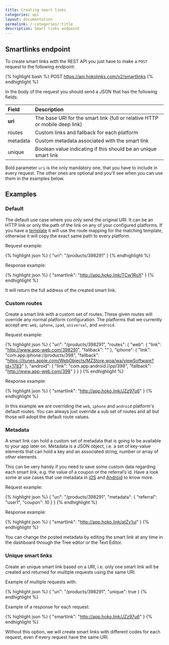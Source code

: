 ```yaml
---
title: Creating smart links
categories: api
layout: documentation
permalink: /:categories/:title
description: Smart links endpoint
---
```


## Smartlinks endpoint

To create smart links with the REST API you just have to make a `POST` request to the following
endpoint:

{% highlight bash %}
POST https://api.hokolinks.com/v2/smartlinks
{% endhighlight %}

In the body of the request you should send a JSON that has the following fields:

| Field     | Description                                                                          |
|:----------|:-------------------------------------------------------------------------------------|
| **uri**   | The base URI for the smart link (full or relative HTTP or mobile deep link)          |
| routes    | Custom links and fallback for each platform                                          |
| metadata  | Custom metadata associated with the smart link                                       |
| unique    | Boolean value indicating if this should be an unique smart link                      |

Bold parameter `uri` is the only mandatory one, that you have to include in every request. The
other ones are optional and you'll see when you can use them in the examples below.

## Examples

### Default

The default use case where you only send the original URI. It can be an HTTP link or only the path
of the link on any of your configured platforms. If you have a
[template](http://support.hokolinks.com/what-is-a-template/) it will use the route mapping for the
matching template, otherwise it will copy the exact same path to every platform.

Request example:

{% highlight json %}
{
  "uri": "/products/398291"
}
{% endhighlight %}

Response example:

{% highlight json %}
{
  "smartlink": "http://app.hoko.link/TCw1RoX"
}
{% endhighlight %}

It will return the full address of the created smart link.

### Custom routes

Create a smart link with a custom set of routes. These given routes will override
any normal platform configuration. The platforms that we currently accept are:
`web`, `iphone`, `ipad`, `universal`, and `android`.

Request example:

{% highlight json %}
{
  "uri": "/products/398291",
  "routes": {
    "web": {
      "link": "http://www.app-web.com/398291",
      "fallback": ""
    },
    "iphone": {
      "link": "com.app.iphone://products/398",
      "fallback": "https://itunes.apple.com/WebObjects/MZStore.woa/wa/viewSoftware?id=1783"
    },
    "android": {
      "link": "com.app.android://pp/398",
      "fallback": "http://www.app-web.com/398"
    }
  }
}
{% endhighlight %}

Response example:

{% highlight json %}
{
  "smartlink": "http://app.hoko.link/JZz97u6"
}
{% endhighlight %}

In this example we are overriding the `web`, `iphone` and `android` platform's default routes. You can always just override a sub set of routes and all but those will adopt the default route values.

### Metadata

A smart link can hold a custom set of metadata that is going to be available to your app later on. Metadata is a JSON object, i.e. a set of key-value elements that can hold a key and an associated string, number or array of other elements.

This can be very handy if you need to save some custom data regarding each smart link, e.g. the value of a coupon or the referral’s id. Have a look some at use cases that use metadata in [iOS](http://support.hokolinks.com/ios/use-cases/) and [Android](http://support.hokolinks.com/android/android-use-cases/) to know more.

Request example:

{% highlight json %}
{
  "uri": "/products/398291",
  "metadata": {
    "referral": "user1",
    "coupon": 10
  }
}
{% endhighlight %}

Response example:

{% highlight json %}
{
  "smartlink": "http://app.hoko.link/atZy1ui"
}
{% endhighlight %}

You can change the posted metadata by editing the smart link at any time in the dashboard through the Tree editor or the Text Editor.

### Unique smart links

Create an unique smart link based on a URI, i.e. only one smart link will be created and returned
for multiple requests using the same URI.

Example of multiple requests with:

{% highlight json %}
{
  "uri": "/products/398291",
  "unique": true
}
{% endhighlight %}

Example of a response for each request:

{% highlight json %}
{
  "smartlink": "http://app.hoko.link/JZz97u6"
}
{% endhighlight %}

Without this option, we will create smart links with different codes for each request, even if every
request have the same URI.
